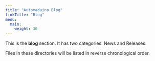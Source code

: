 ```yaml
---
title: "Automaduino Blog"
linkTitle: "Blog"
menu:
  main:
    weight: 30
---
```



This is the **blog** section. It has two categories: News and Releases.

Files in these directories will be listed in reverse chronological order.

